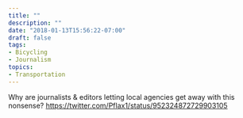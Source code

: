```yaml
---
title: ""
description: ""
date: "2018-01-13T15:56:22-07:00"
draft: false
tags:
- Bicycling
- Journalism
topics:
- Transportation
---
```

	
Why are journalists & editors letting local agencies get away with this nonsense? https://twitter.com/Pflax1/status/952324872729903105
